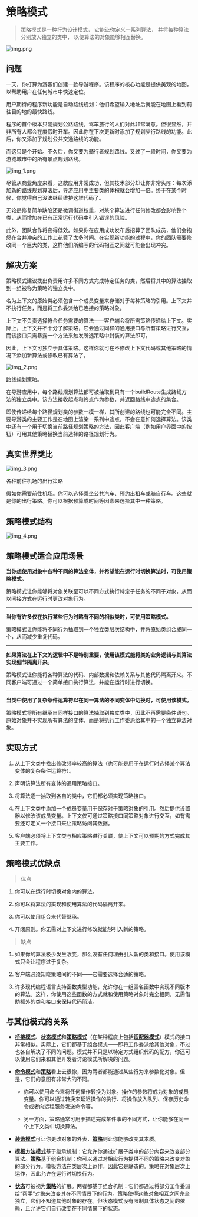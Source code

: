 # 策略模式

> 策略模式是一种行为设计模式， 它能让你定义一系列算法， 并将每种算法分别放入独立的类中， 以使算法的对象能够相互替换。

![img.png](img.png)


## 问题
一天，你打算为游客们创建一款导游程序。该程序的核心功能是提供美观的地图，以帮助用户在任何城市中快速定位。

用户期待的程序新功能是自动路线规划：他们希望输入地址后就能在地图上看到前往目的地的最快路线。

程序的首个版本只能规划公路路线。驾车旅行的人们对此非常满意。但很显然，并非所有人都会在度假时开车。因此你在下次更新时添加了规划步行路线的功能。此后，你又添加了规划公共交通路线的功能。

而这只是个开始。不久后，你又要为骑行者规划路线。又过了一段时间，你又要为游览城市中的所有景点规划路线。

![img_1.png](img_1.png)


尽管从商业角度来看，这款应用非常成功，但其技术部分却让你非常头疼：每次添加新的路线规划算法后，导游应用中主要类的体积就会增加一倍。终于在某个时候，你觉得自己没法继续维护这堆代码了。

无论是修复简单缺陷还是微调街道权重，对某个算法进行任何修改都会影响整个类，从而增加在已有正常运行代码中引入错误的风险。

此外，团队合作将变得低效。如果你在应用成功发布后招募了团队成员，他们会抱怨在合并冲突的工作上花费了太多时间。在实现新功能的过程中，你的团队需要修改同一个巨大的类，这样他们所编写的代码相互之间就可能会出现冲突。


## 解决方案

策略模式建议找出负责用许多不同方式完成特定任务的类，然后将其中的算法抽取到一组被称为策略的独立类中。

名为上下文的原始类必须包含一个成员变量来存储对于每种策略的引用。上下文并不执行任务，而是将工作委派给已连接的策略对象。

上下文不负责选择符合任务需要的算法——客户端会将所需策略传递给上下文。实际上，上下文并不十分了解策略，它会通过同样的通用接口与所有策略进行交互，而该接口只需暴露一个方法来触发所选策略中封装的算法即可。

因此，上下文可独立于具体策略。这样你就可在不修改上下文代码或其他策略的情况下添加新算法或修改已有算法了。

![img_2.png](img_2.png)

路线规划策略。

在导游应用中，每个路线规划算法都可被抽取到只有一个build­Route生成路线方法的独立类中。该方法接收起点和终点作为参数，并返回路线中途点的集合。

即使传递给每个路径规划类的参数一模一样，其所创建的路线也可能完全不同。主要导游类的主要工作是在地图上渲染一系列中途点，不会在意如何选择算法。该类中还有一个用于切换当前路径规划策略的方法，因此客户端（例如用户界面中的按钮）可用其他策略替换当前选择的路径规划行为。

## 真实世界类比

![img_3.png](img_3.png)

各种前往机场的出行策略


假如你需要前往机场。你可以选择乘坐公共汽车、预约出租车或骑自行车。这些就是你的出行策略。你可以根据预算或时间等因素来选择其中一种策略。


## 策略模式结构

![img_4.png](img_4.png)


## 策略模式适合应用场景

**当你想使用对象中各种不同的算法变体，并希望能在运行时切换算法时，可使用策略模式。**

策略模式让你能够将对象关联至可以不同方式执行特定子任务的不同子对象，从而以间接方式在运行时更改对象行为。

---

**当你有许多仅在执行某些行为时略有不同的相似类时，可使用策略模式。**

策略模式让你能将不同行为抽取到一个独立类层次结构中，并将原始类组合成同一个，从而减少重复代码。

---

**如果算法在上下文的逻辑中不是特别重要，使用该模式能将类的业务逻辑与其算法实现细节隔离开来。**

策略模式让你能将各种算法的代码、内部数据和依赖关系与其他代码隔离开来。不同客户端可通过一个简单接口执行算法，并能在运行时进行切换。

---

**当类中使用了复杂条件运算符以在同一算法的不同变体中切换时，可使用该模式。**

策略模式将所有继承自同样接口的算法抽取到独立类中，因此不再需要条件语句。原始对象并不实现所有算法的变体，而是将执行工作委派给其中的一个独立算法对象。

## 实现方式

1. 从上下文类中找出修改频率较高的算法（也可能是用于在运行时选择某个算法变体的复杂条件运算符）。


2. 声明该算法所有变体的通用策略接口。


3. 将算法逐一抽取到各自的类中，它们都必须实现策略接口。


4. 在上下文类中添加一个成员变量用于保存对于策略对象的引用。然后提供设置器以修改该成员变量。上下文仅可通过策略接口同策略对象进行交互，如有需要还可定义一个接口来让策略访问其数据。


5. 客户端必须将上下文类与相应策略进行关联，使上下文可以预期的方式完成其主要工作。

## 策略模式优缺点

> 优点

1. 你可以在运行时切换对象内的算法。


2. 你可以将算法的实现和使用算法的代码隔离开来。


3. 你可以使用组合来代替继承。


4. 开闭原则。你无需对上下文进行修改就能够引入新的策略。

> 缺点

1. 如果你的算法极少发生改变，那么没有任何理由引入新的类和接口。使用该模式只会让程序过于复杂。


2. 客户端必须知晓策略间的不同——它需要选择合适的策略。


3. 许多现代编程语言支持函数类型功能，允许你在一组匿名函数中实现不同版本的算法。这样，你使用这些函数的方式就和使用策略对象时完全相同，无需借助额外的类和接口来保持代码简洁。


## 与其他模式的关系

* <u>**桥接模式**</u>、<u>**状态模式**</u>和<u>**策略模式**</u>（在某种程度上包括<u>**适配器模式**</u>）模式的接口非常相似。实际上，它们都基于组合模式——即将工作委派给其他对象，不过也各自解决了不同的问题。模式并不只是以特定方式组织代码的配方，你还可以使用它们来和其他开发者讨论模式所解决的问题。


* <u>**命令模式**</u>和<u>**策略**</u>看上去很像，因为两者都能通过某些行为来参数化对象。但是，它们的意图有非常大的不同。

    - 你可以使用命令来将任何操作转换为对象。操作的参数将成为对象的成员变量。你可以通过转换来延迟操作的执行、将操作放入队列、保存历史命令或者向远程服务发送命令等。

    - 另一方面，策略通常可用于描述完成某件事的不同方式，让你能够在同一个上下文类中切换算法。


* <u>**装饰模式**</u>可让你更改对象的外表，<u>**策略**</u>则让你能够改变其本质。


* <u>**模板方法模式**</u>基于继承机制：它允许你通过扩展子类中的部分内容来改变部分算法。<u>**策略**</u>基于组合机制：你可以通过对相应行为提供不同的策略来改变对象的部分行为。模板方法在类层次上运作，因此它是静态的。策略在对象层次上运作，因此允许在运行时切换行为。


* <u>**状态**</u>可被视为<u>**策略**</u>的扩展。两者都基于组合机制：它们都通过将部分工作委派给“帮手”对象来改变其在不同情景下的行为。策略使得这些对象相互之间完全独立，它们不知道其他对象的存在。但状态模式没有限制具体状态之间的依赖，且允许它们自行改变在不同情景下的状态。












